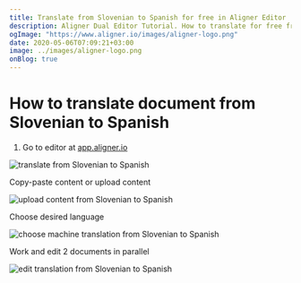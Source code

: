 ```yaml
---
title: Translate from Slovenian to Spanish for free in Aligner Editor
description: Aligner Dual Editor Tutorial. How to translate for free from Slovenian to Spanish. Aligner is multilingual document management platform. 
ogImage: "https://www.aligner.io/images/aligner-logo.png"
date: 2020-05-06T07:09:21+03:00
image: ../images/aligner-logo.png
onBlog: true
---
```


# How to translate document from Slovenian to Spanish

1. Go to editor at [app.aligner.io](https://app.aligner.io "Aligner App web page")

![translate from Slovenian to Spanish](../aligner-blank-editor.png "translate from Slovenian to Spanish")

Copy-paste content or upload content

![upload content from Slovenian to Spanish](../aligner-uploaded-document.png "upload content from Slovenian to Spanish")

Choose desired language

![choose machine translation from Slovenian to Spanish](../aligner-language-dropdown.png "choose machine translation from Slovenian to Spanish")

Work and edit 2 documents in parallel

![edit translation from Slovenian to Spanish](../aligner-double-sitded-editor.png "edit translation from Slovenian to Spanish")

